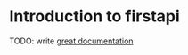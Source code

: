 # Introduction to firstapi

TODO: write [great documentation](http://jacobian.org/writing/what-to-write/)
